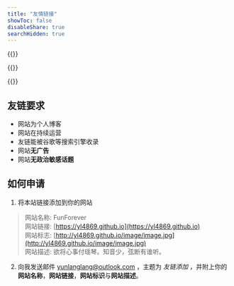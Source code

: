 ```yaml
---
title: "友情链接"
showToc: false
disableShare: true
searchHidden: true
---
```

{{<friend name="Hoar" 
    url="https://blog.allwens.work/" 
    logo="https://cdn.jsdelivr.net/gh/amtoaer/blog.allwens.work/source/avatar.webp" 
    word="今宵酒醒何处？杨柳岸，晓风残月。" >}}

{{<friend name="Sehnsucht"
    url="https://blog.sehnsucht.top/" 
    logo="https://s2.loli.net/2022/11/21/I9QUtsXcZK6wgH4.png" 
    word="transient" >}}

{{<friend name="Zoet"
    url="https://www.zoet.site/" 
    logo="https://www.zoet.site/avatar2.png" 
    word="互联网苦b | 欢迎致电 ∠(｀ω´)" >}}


## 友链要求


- 网站为个人博客
- 网站在持续运营
- 友链能被谷歌等搜索引擎收录
- 网站**无广告**
- 网站**无政治敏感话题**

## 如何申请
1. 将本站链接添加到你的网站
> 网站名称: FunForever  
> 网站链接: [https://yl4869.github.io](https://yl4869.github.io)  
> 网站标志: [http://yl4869.github.io/image/image.jpg](http://yl4869.github.io/image/image.jpg)  
> 网站描述: 欲将心事付瑶琴。知音少，弦断有谁听。  

2. 向我发送邮件 [yunlanglang@outlook.com](mailto://yunlanglang@outlook.com?subject=友链添加) ，主题为 *友链添加* ，并附上你的**网站名称**，**网站链接**，**网站标识**与**网站描述**。

